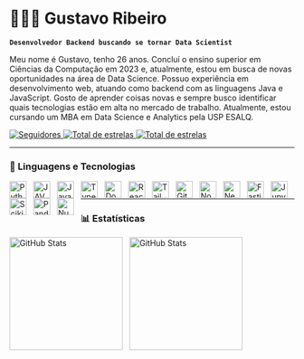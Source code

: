 # 🧑🏽‍💻 Gustavo Ribeiro

**`Desenvolvedor Backend buscando se tornar Data Scientist`**

Meu nome é Gustavo, tenho 26 anos. Concluí o ensino superior em Ciências da Computação em 2023 e, atualmente, estou em busca de novas oportunidades na área de Data Science. Possuo experiência em desenvolvimento web, atuando como backend com as linguagens Java e JavaScript. Gosto de aprender coisas novas e sempre busco identificar quais tecnologias estão em alta no mercado de trabalho. Atualmente, estou cursando um MBA em Data Science e Analytics pela USP ESALQ.

<p align="left">
    <a href="https://github.com/gribeiros?tab=followers">
        <img 
            alt="Seguidores" 
            title="Me siga no GitHub" 
            src="https://custom-icon-badges.demolab.com/github/followers/gribeiros?color=236ad3&labelColor=1155ba&style=for-the-badge&logo=github&label=Seguidores&logoColor=white"
        />
    </a>
    <a href="https://www.linkedin.com/in/gustavo-ribeiro-479011172/">
        <img 
            alt="Total de estrelas" 
            title="Total de estrelas GitHub" 
            src="https://img.shields.io/badge/LinkedIn-0077B5?style=for-the-badge&logo=linkedin&logoColor=white"
        />
    </a>
    <a href="https://www.kaggle.com/gustavors">
        <img 
            alt="Total de estrelas" 
            title="Total de estrelas GitHub" 
            src="https://img.shields.io/badge/Kaggle-20BEFF?style=for-the-badge&logo=Kaggle&logoColor=white"
        />
    </a>
</p>

---

### 🤖 Linguagens e Tecnologias

<img 
    align="left" 
    alt="Python" 
    title="Python"
    width="30px" 
    style="padding-right: 9px;" 
    src="https://cdn.jsdelivr.net/gh/devicons/devicon@latest/icons/python/python-original.svg" 
/>
<img 
    align="left" 
    alt="JAVA"
    title="JAVA" 
    width="30px" 
    style="padding-right: 9px;"
src="https://cdn.jsdelivr.net/gh/devicons/devicon@latest/icons/java/java-original-wordmark.svg" 
/>
<img 
    align="left" 
    alt="JavaScript" 
    title="JavaScript"
    width="30px" 
    style="padding-right: 9px;" 
    src="https://cdn.jsdelivr.net/gh/devicons/devicon@latest/icons/javascript/javascript-original.svg" 
/>
<img 
    align="left" 
    alt="TypeScript"
    title="TypeScript" 
    width="30px" 
    style="padding-right: 9px;" 
    src="https://cdn.jsdelivr.net/gh/devicons/devicon@latest/icons/typescript/typescript-original.svg" 
/>
<img 
    align="left" 
    alt="Docker"
    title="Docker" 
    width="30px" 
    style="padding-right: 9px;" 
    src="https://cdn.jsdelivr.net/gh/devicons/devicon@latest/icons/docker/docker-original-wordmark.svg"
/>

<img 
    align="left" 
    alt="React"
    title="React" 
    width="30px" 
    style="padding-right: 9px;" 
    src="https://cdn.jsdelivr.net/gh/devicons/devicon@latest/icons/react/react-original.svg" 
/>
<img 
    align="left" 
    alt="Tailwind" 
    title="Tailwind"
    width="30px" 
    style="padding-right: 9px;" 
    src="https://cdn.jsdelivr.net/gh/devicons/devicon@latest/icons/tailwindcss/tailwindcss-original.svg" 
/>
<img 
    align="left" 
    alt="Git" 
    title="Git"
    width="30px" 
    style="padding-right: 9px;" 
    src="https://cdn.jsdelivr.net/gh/devicons/devicon@latest/icons/git/git-original.svg" 
/>
<img
    align="left" 
    alt="NodeJs" 
    title="NodeJs"
    width="30px" 
    style="padding-right: 9px;" 
 src="https://cdn.jsdelivr.net/gh/devicons/devicon@latest/icons/nodejs/nodejs-plain.svg" 
 />
 <img 
    align="left" 
    alt="Nestjs" 
    title="Nestjs"
    width="30px" 
    style="padding-right: 9px;"
    src="https://cdn.jsdelivr.net/gh/devicons/devicon@latest/icons/nestjs/nestjs-original.svg" 
/>
<img 
    align="left" 
    alt="Fastify" 
    title="Fastify"
    width="30px" 
    style="padding-right: 9px;" 
    src="https://cdn.jsdelivr.net/gh/devicons/devicon@latest/icons/fastify/fastify-original.svg" 
/>
<img 
    align="left" 
    alt="Jupyter" 
    title="Jupyter"
    width="30px" 
    style="padding-right: 9px;" 
    src="https://cdn.jsdelivr.net/gh/devicons/devicon@latest/icons/jupyter/jupyter-original-wordmark.svg" 
/>
<img
    align="left" 
    alt="Scikitlearn" 
    title="Scikitlearn"
    width="30px" 
    style="padding-right: 9px;"  
    src="https://cdn.jsdelivr.net/gh/devicons/devicon@latest/icons/scikitlearn/scikitlearn-original.svg"
/>
<img 
    align="left" 
    alt="Pandas" 
    title="Pandas"
    width="30px" 
    style="padding-right: 9px;"
    src="https://cdn.jsdelivr.net/gh/devicons/devicon@latest/icons/pandas/pandas-original.svg" 
/>
<img
    align="left" 
    alt="Numpy" 
    title="Numpy"
    width="30px" 
    style="padding-right: 9px;"
    src="https://cdn.jsdelivr.net/gh/devicons/devicon@latest/icons/numpy/numpy-original.svg" 
/>
<br/>

---

### 📊 Estatísticas

<p>
  <img 
    align="left" 
    alt="GitHub Stats" 
    height="200" 
    style="padding-right: 9px;" 
    src="https://github-readme-stats.vercel.app/api?username=gribeiros&show_icons=true&theme=tokyonight&include_all_commits=true&locale=pt-br" 
  />

<img 
      align="left" 
      alt="GitHub Stats" 
      height="200" 
      src="https://github-readme-stats.vercel.app/api/top-langs/?username=gribeiros&theme=tokyonight&layout=compact&custom_title=Tecnologias&langs_count=9" 
  />

</p>

